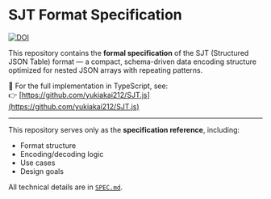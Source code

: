 # SJT Format Specification

[![DOI](https://zenodo.org/badge/DOI/10.5281/zenodo.16496028.svg)](https://doi.org/10.5281/zenodo.16496028)

This repository contains the **formal specification** of the SJT (Structured JSON Table) format — a compact, schema-driven data encoding structure optimized for nested JSON arrays with repeating patterns.

📘 For the full implementation in TypeScript, see:  
👉 [https://github.com/yukiakai212/SJT.js](https://github.com/yukiakai212/SJT.js)

---

This repository serves only as the **specification reference**, including:

- Format structure
- Encoding/decoding logic
- Use cases
- Design goals

All technical details are in [`SPEC.md`](./SPEC.md).

